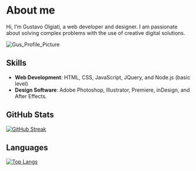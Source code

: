 # About me
Hi, I’m Gustavo Olgiati, a web developer and designer. I am passionate about solving complex problems with the use of creative digital solutions.

![Gus_Profile_Picture](https://github.com/user-attachments/assets/c4b6a0df-cbce-4d0b-8d73-e7c860d434de)

## Skills
- **Web Development**: HTML, CSS, JavaScript, JQuery, and Node.js (basic level)
- **Design Software**: Adobe Photoshop, Illustrator, Premiere, inDesign, and After Effects.

## GitHub Stats
[![GitHub Streak](https://github-readme-streak-stats.herokuapp.com?user=golgiati)](https://git.io/streak-stats)

## Languages
[![Top Langs](https://github-readme-stats.vercel.app/api/top-langs/?username=golgiati)](https://github.com/anuraghazra/github-readme-stats)


